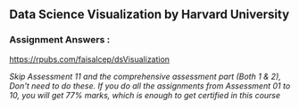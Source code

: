 ## Data Science Visualization by Harvard University

### Assignment Answers :
https://rpubs.com/faisalcep/dsVisualization


_Skip Assessment 11 and the comprehensive assessment part (Both 1 & 2), Don't need to do these. If you do all the assignments from Assessment 01 to 10, you will get 77% marks, which is enough to get certified in this course_
